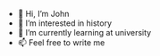 - 👋 Hi, I’m John
- 👀 I’m interested in history
- 🌱 I’m currently learning at university
- 📫 Feel free to write me

<!---
Woods528/Woods528 is a ✨ special ✨ repository because its `README.md` (this file) appears on your GitHub profile.
You can click the Preview link to take a look at your changes.
--->
